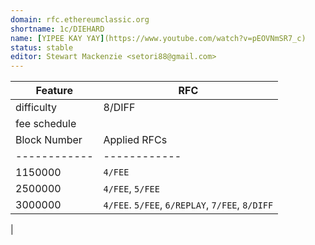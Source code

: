 ```yaml
---
domain: rfc.ethereumclassic.org
shortname: 1c/DIEHARD
name: [YIPEE KAY YAY](https://www.youtube.com/watch?v=pEOVNmSR7_c)
status: stable
editor: Stewart Mackenzie <setori88@gmail.com>
---
```




| Feature | RFC |
|---------|-----|
|difficulty| 8/DIFF|
|fee schedule|
  | Block Number | Applied RFCs |
  | ------------ | ------------ |
  | 1150000 | `4/FEE` |
  | 2500000 | `4/FEE`, `5/FEE` |
  | 3000000 | `4/FEE`. `5/FEE`, `6/REPLAY`, `7/FEE`, `8/DIFF` |
|
